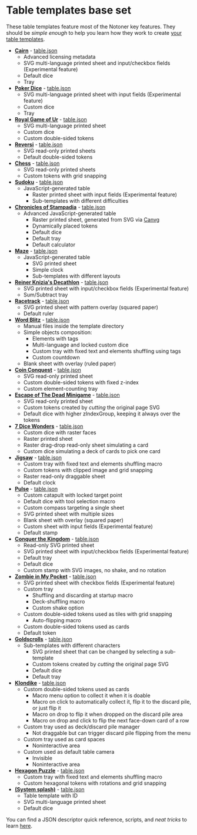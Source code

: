 # Table templates base set

These table templates feature most of the Notoner key features. They should be _simple enough_ to help you learn how they work to create [your table templates](../custom/).

 - **[Cairn](cairn/)** - [table.json](cairn/table.json)
   - Advanced licensing metadata
   - SVG multi-language printed sheet and input/checkbox fields (Experimental feature)
   - Default dice
   - Tray
 - **[Poker Dice](poker-dice/)** - [table.json](poker-dice/table.json)
   - SVG multi-language printed sheet with input fields (Experimental feature)
   - Custom dice
   - Tray
 - **[Royal Game of Ur](royal-game-of-ur/)** - [table.json](royal-game-of-ur/table.json)
   - SVG multi-language printed sheet
   - Custom dice
   - Custom double-sided tokens
 - **[Reversi](reversi/)** - [table.json](reversi/table.json)
   - SVG read-only printed sheets
   - Default double-sided tokens
 - **[Chess](chess/)** - [table.json](chess/table.json)
   - SVG read-only printed sheets
   - Custom tokens with grid snapping
 - **[Sudoku](sudoku/)** - [table.json](sudoku/table.json)
   - JavaScript-generated table
     - Raster printed sheet with input fields (Experimental feature)
     - Sub-templates with different difficulties
 - **[Chronicles of Stampadia](stampadia-chronicles/)** - [table.json](stampadia-chronicles/table.json)
   - Advanced JavaScript-generated table
     - Raster printed sheet, generated from SVG via [Canvg](https://github.com/canvg/canvg)
     - Dynamically placed tokens
     - Default dice
     - Default tray
     - Default calculator
 - **[Maze](maze/)** - [table.json](maze/table.json)
   - JavaScript-generated table
     - SVG printed sheet
     - Simple clock
     - Sub-templates with different layouts
 - **[Reiner Knizia's Decathlon](decathlon/)** - [table.json](decathlon/table.json)
   - SVG printed sheet with input/checkbox fields (Experimental feature)
   - Sum/Subtract tray
 - **[Racetrack](racetrack/)** - [table.json](racetrack/table.json)
   - SVG printed sheet with pattern overlay (squared paper)
   - Default ruler
 - **[Word Blitz](word-blitz/)** - [table.json](word-blitz/table.json)
   - Manual files inside the template directory
   - Simple objects composition:
     - Elements with tags
     - Multi-language and locked custom dice
     - Custom tray with fixed text and elements shuffling using tags
     - Custom countdown
   - Blank sheet with overlay (ruled paper)
 - **[Coin Conquest](coin-conquest/)** - [table.json](coin-conquest/table.json)
   - SVG read-only printed sheet
   - Custom double-sided tokens with fixed z-index
   - Custom element-counting tray
 - **[Escape of The Dead Minigame](escape-of-the-dead/)** - [table.json](escape-of-the-dead/table.json)
   - SVG read-only printed sheet
   - Custom tokens created by _cutting_ the original page SVG
   - Default dice with higher zIndexGroup, keeping it always over the tokens
 - **[7 Dice Wonders](7-dice-wonders/)** - [table.json](7-dice-wonders/table.json)
   - Custom dice with raster faces
   - Raster printed sheet
   - Raster drag-drop read-only sheet simulating a card
   - Custom dice simulating a deck of cards to pick one card
 - **[Jigsaw](jigsaw/)** - [table.json](jigsaw/table.json)
   - Custom tray with fixed text and elements shuffling macro
   - Custom tokens with clipped image and grid snapping
   - Raster read-only draggable sheet
   - Default clock
 - **[Pulse](pulse/)** - [table.json](pulse/table.json)
   - Custom catapult with locked target point
   - Default dice with tool selection macro
   - Custom compass targeting a single sheet
   - SVG printed sheet with multiple sizes
   - Blank sheet with overlay (squared paper)
   - Custom sheet with input fields (Experimental feature)
   - Default stamp
 - **[Conquer the Kingdom](conquer-the-kingdom/)** - [table.json](conquer-the-kingdom/table.json)
   - Read-only SVG printed sheet
   - SVG printed sheet with input/checkbox fields (Experimental feature)
   - Default tray
   - Default dice
   - Custom stamp with SVG images, no shake, and no rotation
 - **[Zombie in My Pocket](zombie-in-my-pocket/)** - [table.json](zombie-in-my-pocket/table.json)
   - SVG printed sheet with checkbox fields (Experimental feature)
   - Custom tray
     - Shuffling and discarding at startup macro
     - Deck-shuffling macro
     - Custom shake option
   - Custom double-sided tokens used as tiles with grid snapping
     - Auto-flipping macro
   - Custom double-sided tokens used as cards
   - Default token
 - **[Goldscrolls](goldscrolls/)** - [table.json](goldscrolls/table.json)
   - Sub-templates with different characters
     - SVG printed sheet that can be changed by selecting a sub-template
     - Custom tokens created by _cutting_ the original page SVG
     - Default dice
     - Default tray
 - **[Klondike](klondike/)** - [table.json](klondike/table.json)
   - Custom double-sided tokens used as cards
     - Macro menu option to collect it when it is doable
     - Macro on click to automatically collect it, flip it to the discard pile, or just flip it
     - Macro on drop to flip it when dropped on the discard pile area
     - Macro on drop and click to flip the next face-down card of a row
   - Custom tray used as deck/discard pile manager
     - Not draggable but can trigger discard pile flipping from the menu
   - Custom tray used as card spaces
     - Noninteractive area
   - Custom used as default table camera
     - Invisible
     - Noninteractive area
 - **[Hexagon Puzzle](hexagon-puzzle/)** - [table.json](hexagon-puzzle/table.json)
   - Custom tray with fixed text and elements shuffling macro
   - Custom hexagonal tokens with rotations and grid snapping
 - **[(System splash)](system-splash/)** - [table.json](system-splash/table.json)
   - Table template with ID
   - SVG multi-language printed sheet
   - Default dice

You can find a JSON descriptor quick reference, scripts, and _neat tricks_ to learn [here](../../assets/).
